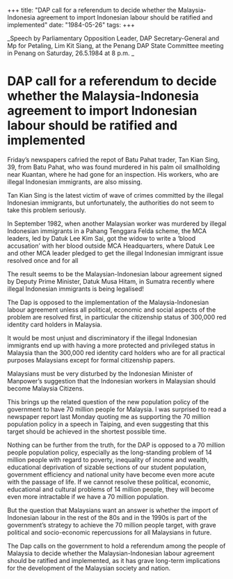 +++ 
title: "DAP call for a referendum to decide whether the Malaysia-Indonesia agreement to import Indonesian labour should be ratified and implemented"
date: "1984-05-26"
tags:
+++

_Speech by Parliamentary Opposition Leader, DAP Secretary-General and Mp for Petaling, Lim Kit Siang, at the Penang DAP State Committee meeting in Penang on Saturday, 26.5.1984 at 8 p.m.	_

# DAP call for a referendum to decide whether the Malaysia-Indonesia agreement to import Indonesian labour should be ratified and implemented							

Friday’s newspapers cafried the repot of Batu Pahat trader, Tan Kian Sing, 39, from Batu Pahat, who was found murdered in his palm oil smallholding near Kuantan, where he had gone for an inspection. His workers, who are illegal Indonesian immigrants, are also missing.</u>

Tan Kian Sing is the latest victim of wave of crimes committed by the illegal Indonesian immigrants, but unfortunately, the authorities do not seem to take this problem seriously.

In September 1982, when another Malaysian worker was murdered by illegal Indonesian immigrants in a Pahang Tenggara Felda scheme, the MCA leaders, led by Datuk Lee Kim Sai, got the widow to write a ‘blood accusation’ with her blood outside MCA Headquarters, where Datuk Lee and other MCA leader pledged to get the illegal Indonesian immigrant issue resolved once and for all

The result seems to be the Malaysian-Indonesian labour agreement signed by Deputy Prime Minister, Datuk Musa Hitam, in Sumatra recently where illegal Indonesian immigrants is being legalised!

The Dap is opposed to the implementation of the Malaysia-Indonesian labour agreement unless all political, economic and social aspects of the problem are resolved first, in particular the citizenship status of 300,000 red identity card holders in Malaysia.

It would be most unjust and discriminatory if the illegal Indonesian immigrants end up with having a more protected and privileged status in Malaysia than the 300,000 red identity card holders who are for all practical purposes Malaysians except for formal citizenship papers.

Malaysians must be very disturbed by the Indonesian Minister of Manpower’s suggestion that the Indonesian workers in Malaysian should become Malaysia Citizens.

This brings up the related question of the new population policy of the government to have 70 million people for Malaysia. I was surprised to read a newspaper report last Monday quoting me as supporting the 70 million population policy in a speech in Taiping, and even suggesting that this target should be achieved in the shortest possible time.

Nothing can be further from the truth, for the DAP is opposed to a 70 million people population policy, especially as the long-standing problem of 14 million people with regard to poverty, inequality of income and wealth, educational deprivation of sizable sections of our student population, government efficiency and national unity have become even more acute with the passage of life. If we cannot resolve these political, economic, educational and cultural problems of 14 million people, they will become even more intractable if we have a 70 million population.

But the question that Malaysians want an answer is whether the import of Indonesian labour in the rest of the 80s and in the 1990s is part of the government’s strategy to achieve the 70 million people target, with grave political and socio-economic repercussions for all Malaysians in future.

The Dap calls on the government to hold a referendum among the people of Malaysia to decide  whether the Malaysian-Indonesian labour agreement should be ratified and implemented, as it has grave long-term implications for the development of the Malaysian society and nation.
 
